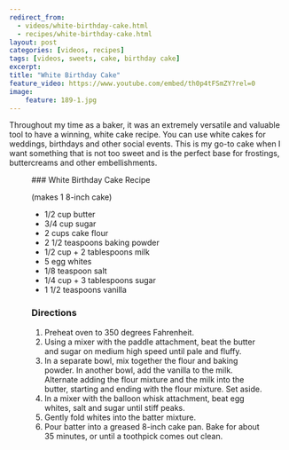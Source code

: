 ---redirect_from:   - videos/white-birthday-cake.html  - recipes/white-birthday-cake.html
layout: post
categories: [videos, recipes]
tags: [videos, sweets, cake, birthday cake]
excerpt: 
title: "White Birthday Cake"
feature_video: https://www.youtube.com/embed/th0p4tFSmZY?rel=0
image:
    feature: 189-1.jpg
---

Throughout my time as a baker, it was an extremely versatile and valuable tool to have a winning, white cake recipe.  You can use white cakes for weddings, birthdays and other social events.  This is my go-to cake when I want something that is not too sweet and is the perfect base for frostings, buttercreams and other embellishments.


<figure class="ingredients" markdown="1">
### White Birthday Cake Recipe

(makes 1 8-inch cake)

- 1/2 cup butter
- 3/4 cup sugar
- 2 cups cake flour 
- 2 1/2 teaspoons baking powder
- 1/2 cup + 2 tablespoons milk
- 5 egg whites
- 1/8 teaspoon salt
- 1/4 cup + 3 tablespoons sugar
- 1 1/2 teaspoons vanilla


</figure>
<figure class="directions" markdown="1">

### Directions

1. Preheat oven to 350 degrees Fahrenheit.
2. Using a mixer with the paddle attachment, beat the butter and sugar on medium high speed until pale and fluffy. 
3. In a separate bowl, mix together the flour and baking powder.  In another bowl, add the vanilla to the milk.  Alternate adding the flour mixture and the milk into the butter, starting and ending with the flour mixture.  Set aside.
4.  In a mixer with the balloon whisk attachment, beat egg whites, salt and sugar until stiff peaks.
5. Gently fold whites into the batter mixture.  
6. Pour batter into a greased 8-inch cake pan.  Bake for about 35 minutes, or until a toothpick comes out clean.
